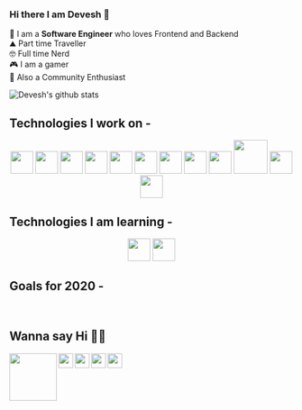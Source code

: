 ### Hi there I am Devesh 👋

🚀 I am a **Software Engineer** who loves Frontend and Backend <br>
⛰ Part time Traveller <br>
🤓 Full time Nerd <br> 
🎮 I am a gamer <br>
📢 Also a Community Enthusiast

 ![Devesh's github stats](https://github-readme-stats.vercel.app/api?username=deveshlashkari&show_icons=true&theme=tokyonight)

## Technologies I work on - 

  
 <div>
<p align="center">
  <img width="40" height="40" src="https://cdn.svgporn.com/logos/react.svg">
   <img width="40" height="40" src="https://cdn.svgporn.com/logos/javascript.svg">
  <img  width="40" height="40" src="https://cdn.svgporn.com/logos/html-5.svg">
  <img  width="40" height="40" src="https://cdn.svgporn.com/logos/css-3.svg">
   <img  width="40" height="40" src="https://cdn.svgporn.com/logos/bootstrap.svg">
     <img  width="40" height="40" src="https://cdn.svgporn.com/logos/material-ui.svg">
 <img width="40" height="40" src="https://cdn.svgporn.com/logos/nodejs-icon.svg">
   <img width="40" height="40" src="https://cdn.svgporn.com/logos/express.svg">
 <img height="40" width="40" src="https://cdn.svgporn.com/logos/react.svg">
 <img height="60" width="60" src="https://cdn.svgporn.com/logos/mongodb.svg">
 <img height="40" width="40" src="https://cdn.svgporn.com/logos/salesforce.svg">
  <img height="40" width="40" src="https://cdn.svgporn.com/logos/google-cloud.svg">
  </p>
</div>
  

## Technologies I am learning -

<div>
  <p align="center">
     <img height="40" width="40" src="https://cdn.svgporn.com/logos/aws.svg">
        <img height="40" width="40" src="https://cdn.svgporn.com/logos/firebase.svg">
    </p>
  </div>
  
  
 


## Goals for 2020 -
<!-- 

<table>
  <tbody>
    <tr valign="top">
      <td width="20%" align="center">
        <span><strong>Coding</strong></span><br><br><br>
        <img height="200px" src="https://media.giphy.com/media/fAnzw6YK33jMwzp5wp/giphy.gif" width="200px">
      </td>
      <td width="20%" align="center">
        <span><strong>Meet New People</strong></span><br><br><br>
        <img height="200px" src="https://media.giphy.com/media/3o7abBphHJngINCHio/giphy.gif" width="200px">
      </td>
      <td width="20%" align="center">
        <span><strong>Become Fit</strong></span><br><br><br>
        <img height="200px" src="https://media.giphy.com/media/iFGhsoee2xTOM/giphy.gif" width="200px">
      </td>
      </tbody>
</table> -->
<br>

## Wanna say Hi 👋👋


  <a target="_blank" href="https://www.linkedin.com/in/deveshlashkari/">
    <img align="left" width="84px" src="https://cdn.svgporn.com/logos/linkedin.svg" />
  </a>
  <a target="_blank" href="https://twitter.com/devesh_lashkari">
    <img align="left" width="26px" src="https://cdn.svgporn.com/logos/twitter.svg" />
  </a>
   <a target="_blank" href="https://facebook.com/devesh.lashkari.1">
    <img align="left" width="26px" src="https://cdn.svgporn.com/logos/facebook.svg" />
  </a>
  
  <a target="_blank" href="https://instagram.com/deveshlashkari">
    <img align="left" width="26px" src="https://cdn.svgporn.com/logos/instagram-icon.svg" />
  </a>
 
  <a href="mailto:deveshlashkari@gmail.com">
    <img align="left" width="26px" src="https://cdn.svgporn.com/logos/google-gmail.svg" />
  </a>






